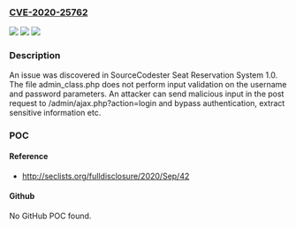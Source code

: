 ### [CVE-2020-25762](https://cve.mitre.org/cgi-bin/cvename.cgi?name=CVE-2020-25762)
![](https://img.shields.io/static/v1?label=Product&message=n%2Fa&color=blue)
![](https://img.shields.io/static/v1?label=Version&message=n%2Fa&color=blue)
![](https://img.shields.io/static/v1?label=Vulnerability&message=n%2Fa&color=brighgreen)

### Description

An issue was discovered in SourceCodester Seat Reservation System 1.0. The file admin_class.php does not perform input validation on the username and password parameters. An attacker can send malicious input in the post request to /admin/ajax.php?action=login and bypass authentication, extract sensitive information etc.

### POC

#### Reference
- http://seclists.org/fulldisclosure/2020/Sep/42

#### Github
No GitHub POC found.

